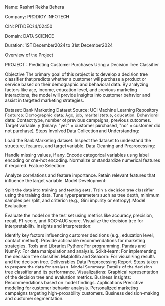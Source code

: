 Name: Rashmi Rekha Behera

Company:  PRODIGY INFOTECH

CIN: PIT/DEC24/02450

Domain: DATA SCIENCE

Duration: 1ST December2024 to 31st December2024

Overview of the Project

PROJECT : Predicting Customer Purchases Using a Decision Tree Classifier

Objective
The primary goal of this project is to develop a decision tree classifier that predicts whether a customer will purchase a product or service based on their demographic and behavioral data. By analyzing factors like age, income, education level, and previous marketing interactions, the model will provide insights into customer behavior and assist in targeted marketing strategies.

Dataset: Bank Marketing Dataset
Source: UCI Machine Learning Repository
Features:
Demographic data: Age, job, marital status, education.
Behavioral data: Contact type, number of previous campaigns, previous outcomes.
Target variable: y (binary: "yes" = customer purchased, "no" = customer did not purchase).
Steps Involved
Data Collection and Understanding:

Load the Bank Marketing dataset.
Inspect the dataset to understand the structure, features, and target variable.
Data Cleaning and Preprocessing:

Handle missing values, if any.
Encode categorical variables using label encoding or one-hot encoding.
Normalize or standardize numerical features if required.
Feature Selection:

Analyze correlations and feature importance.
Retain relevant features that influence the target variable.
Model Development:

Split the data into training and testing sets.
Train a decision tree classifier using the training data.
Tune hyperparameters such as tree depth, minimum samples per split, and criterion (e.g., Gini impurity or entropy).
Model Evaluation:

Evaluate the model on the test set using metrics like accuracy, precision, recall, F1-score, and ROC-AUC score.
Visualize the decision tree for interpretability.
Insights and Interpretation:

Identify key factors influencing customer decisions (e.g., education level, contact method).
Provide actionable recommendations for marketing strategies.
Tools and Libraries
Python: For programming.
Pandas and NumPy: For data manipulation and analysis.
Scikit-learn: For implementing the decision tree classifier.
Matplotlib and Seaborn: For visualizing results and the decision tree.
Deliverables
Data Preprocessing Report: Steps taken to prepare the data for analysis.
Model Summary: Details of the decision tree classifier and its performance.
Visualizations: Graphical representation of the decision tree and evaluation metrics.
Business Insights: Recommendations based on model findings.
Applications
Predictive modeling for customer behavior analysis.
Personalized marketing campaigns targeting high-probability customers.
Business decision-making and customer segmentation.
